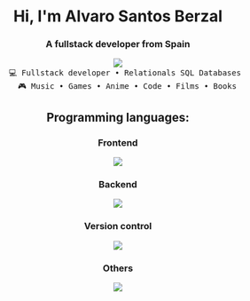 <div align="center">
<h1 align="center">Hi, I'm Alvaro Santos Berzal</h1>
<h3 align="center">A fullstack developer from Spain</h3><pre>
<img src="https://media.tenor.com/H-JKK4hBYwQAAAAM/anime-eating.gif">
    💻 Fullstack developer • Relationals SQL Databases 
    🎮 Music • Games • Anime • Code • Films • Books
</pre>

<h2>Programming languages:</h2>
<h3>Frontend</h3>
  <a>
    <img src="https://skillicons.dev/icons?i=html,css,javascript,typescript,angular,threejs,nodejs" />
  </a>
  <h3>Backend</h3>
  <a>
    <img src="https://skillicons.dev/icons?i=java,spring,mysql,postgres,postman" />
  </a>
  <h3>Version control</h3>
  <a>
    <img src="https://skillicons.dev/icons?i=git,github,gitlab" />
  </a>
  <h3>Others</h3>
  <a>
    <img src="https://skillicons.dev/icons?i=bash,linux" />
  </a>
</p>
</div>

